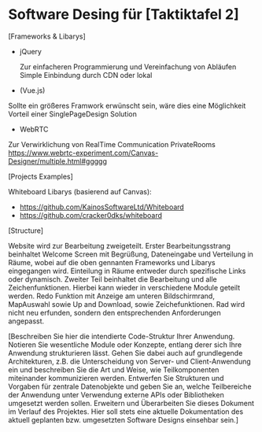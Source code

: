 # Software Desing für [Taktiktafel 2]


[Frameworks & Libarys]

- jQuery

  Zur einfacheren Programmierung und Vereinfachung von Abläufen
  Simple Einbindung durch CDN oder lokal

- (Vue.js)

 Sollte ein größeres Framwork erwünscht sein, wäre dies eine Möglichkeit
 Vorteil einer SinglePageDesign Solution
 
- WebRTC
 
 Zur Verwirklichung von RealTime Communication
 PrivateRooms
 https://www.webrtc-experiment.com/Canvas-Designer/multiple.html#ggggg

[Projects Examples]

 Whiteboard Libarys (basierend auf Canvas):
 - https://github.com/KainosSoftwareLtd/Whiteboard
 - https://github.com/cracker0dks/whiteboard


[Structure]

Website wird zur Bearbeitung zweigeteilt. Erster Bearbeitungsstrang beinhaltet Welcome Screen mit Begrüßung, Dateneingabe und Verteilung in Räume, wobei auf die oben gennanten Frameworks und Libarys eingegangen wird. Einteilung in Räume entweder durch spezifische Links oder dynamisch. Zweiter Teil beinhaltet die Bearbeitung und alle Zeichenfunktionen. Hierbei kann wieder in verschiedene Module geteilt werden. Redo Funktion mit Anzeige am unteren Bildschirmrand, MapAuswahl sowie Up and Download, sowie Zeichefunktionen. Rad wird nicht neu erfunden, sondern den entsprechenden Anforderungen angepasst.













[Beschreiben Sie hier die intendierte Code-Struktur Ihrer Anwendung. Notieren Sie wesentliche Module oder Konzepte, entlang derer sich Ihre Anwendung strukturieren lässt. Gehen Sie dabei auch auf grundlegende Architekturen, z.B. die Unterscheidung von Server- und Client-Anwendung ein und beschreiben Sie die Art und Weise, wie Teilkomponenten miteinander kommunizieren werden. Entwerfen Sie Strukturen und Vorgaben für zentrale Datenobjekte und geben Sie an, welche Teilbereiche der Anwendung unter Verwendung externe APIs oder Bibliotheken umgesetzt werden sollen. Erweitern und Überarbeiten Sie dieses Dokument im Verlauf des Projektes. Hier soll stets eine aktuelle Dokumentation des aktuell geplanten bzw. umgesetzten Software Designs einsehbar sein.]
